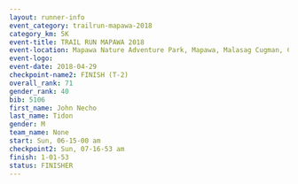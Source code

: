```yaml
---
layout: runner-info 
event_category: trailrun-mapawa-2018 
category_km: 5K 
event-title: TRAIL RUN MAPAWA 2018 
event-location: Mapawa Nature Adventure Park, Mapawa, Malasag Cugman, Cagayan de Oro Philippines 
event-logo: 
event-date: 2018-04-29 
checkpoint-name2: FINISH (T-2) 
overall_rank: 71
gender_rank: 40
bib: 5106
first_name: John Necho
last_name: Tidon
gender: M
team_name: None
start: Sun, 06-15-00 am
checkpoint2: Sun, 07-16-53 am
finish: 1-01-53
status: FINISHER
---
```


